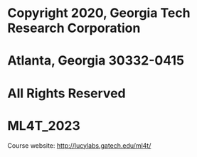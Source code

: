 # Copyright 2020, Georgia Tech Research Corporation    
# Atlanta, Georgia 30332-0415     
# All Rights Reserved  

# ML4T_2023 
Course website: http://lucylabs.gatech.edu/ml4t/



